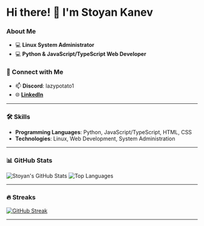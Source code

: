 # Hi there! 👋 I'm Stoyan Kanev

### About Me
- 💻 **Linux System Administrator**
- 💻 **Python & JavaScript/TypeScript Web Developer**

### 🔗 Connect with Me
- 📫 **Discord**: lazypotato1
- 🌐 **[LinkedIn](https://www.linkedin.com/in/stoyan-kanev)**

---

### 🛠️ Skills
- **Programming Languages**: Python, JavaScript/TypeScript, HTML, CSS
- **Technologies**: Linux, Web Development, System Administration

---

### 📊 GitHub Stats
![Stoyan's GitHub Stats](https://github-readme-stats.vercel.app/api?username=LazyPotato02&show_icons=true&theme=radical)
![Top Languages](https://github-readme-stats.vercel.app/api/top-langs/?username=LazyPotato02&layout=compact&theme=radical)

---

### 🔥 Streaks
[![GitHub Streak](https://streak-stats.demolab.com?user=LazyPotato02&theme=radical)](https://git.io/streak-stats)

---
